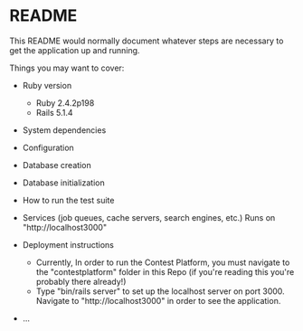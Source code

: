 # README

This README would normally document whatever steps are necessary to get the
application up and running.

Things you may want to cover:

* Ruby version
  - Ruby 2.4.2p198
  - Rails 5.1.4
* System dependencies

* Configuration

* Database creation

* Database initialization

* How to run the test suite

* Services (job queues, cache servers, search engines, etc.)
  Runs on "http://localhost3000"

* Deployment instructions
  - Currently, In order to run the Contest Platform, you must navigate to the "contestplatform" folder in this Repo (if you're reading this you're probably there already!)
  - Type "bin/rails server" to set up the localhost server on port 3000. Navigate to "http://localhost3000" in order to see the application.

* ...
